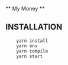 ** My Money **
## INSTALLATION
```
    yarn install
    yarn env
    yarn compile
    yarn start
```